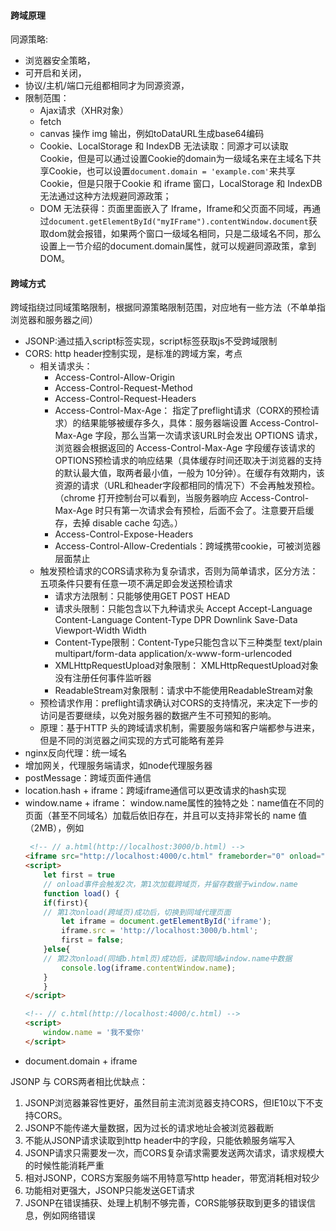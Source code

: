 #### 跨域原理
同源策略:
- 浏览器安全策略，
- 可开启和关闭，
- 协议/主机/端口元组都相同才为同源资源，
- 限制范围：
    - Ajax请求（XHR对象）
    - fetch
    - canvas 操作 img 输出，例如toDataURL生成base64编码
    - Cookie、LocalStorage 和 IndexDB 无法读取：同源才可以读取Cookie，但是可以通过设置Cookie的domain为一级域名来在主域名下共享Cookie，也可以设置`document.domain = 'example.com'`来共享Cookie，但是只限于Cookie 和 iframe 窗口，LocalStorage 和 IndexDB 无法通过这种方法规避同源政策；
    - DOM 无法获得：页面里面嵌入了 Iframe，Iframe和父页面不同域，再通过`document.getElementById("myIFrame").contentWindow.document`获取dom就会报错，如果两个窗口一级域名相同，只是二级域名不同，那么设置上一节介绍的document.domain属性，就可以规避同源政策，拿到DOM。

#### 跨域方式

跨域指绕过同域策略限制，根据同源策略限制范围，对应地有一些方法（不单单指浏览器和服务器之间）

- JSONP:通过插入script标签实现，script标签获取js不受跨域限制
- CORS: http header控制实现，是标准的跨域方案，考点
    - 相关请求头：
        - Access-Control-Allow-Origin
        - Access-Control-Request-Method
        - Access-Control-Request-Headers
        - Access-Control-Max-Age： 指定了preflight请求（CORX的预检请求）的结果能够被缓存多久，具体：服务器端设置 Access-Control-Max-Age 字段，那么当第一次请求该URL时会发出 OPTIONS 请求，浏览器会根据返回的 Access-Control-Max-Age 字段缓存该请求的OPTIONS预检请求的响应结果（具体缓存时间还取决于浏览器的支持的默认最大值，取两者最小值，一般为 10分钟）。在缓存有效期内，该资源的请求（URL和header字段都相同的情况下）不会再触发预检。（chrome 打开控制台可以看到，当服务器响应 Access-Control-Max-Age 时只有第一次请求会有预检，后面不会了。注意要开启缓存，去掉 disable cache 勾选。）
        - Access-Control-Expose-Headers
        - Access-Control-Allow-Credentials：跨域携带cookie，可被浏览器层面禁止
    - 触发预检请求的CORS请求称为复杂请求，否则为简单请求，区分方法：五项条件只要有任意一项不满足即会发送预检请求
        - 请求方法限制：只能够使用GET POST HEAD
        - 请求头限制：只能包含以下九种请求头 Accept Accept-Language Content-Language Content-Type DPR Downlink Save-Data Viewport-Width Width
        - Content-Type限制：Content-Type只能包含以下三种类型 text/plain multipart/form-data application/x-www-form-urlencoded
        - XMLHttpRequestUpload对象限制： XMLHttpRequestUpload对象没有注册任何事件监听器
        - ReadableStream对象限制：请求中不能使用ReadableStream对象
    - 预检请求作用：preflight请求确认对CORS的支持情况，来决定下一步的访问是否要继续，以免对服务器的数据产生不可预知的影响。
    - 原理：基于HTTP 头的跨域请求机制，需要服务端和客户端都参与进来，但是不同的浏览器之间实现的方式可能略有差异
- nginx反向代理：统一域名
- 增加网关，代理服务端请求，如node代理服务器
- postMessage：跨域页面件通信
- location.hash + iframe：跨域iframe通信可以更改请求的hash实现
- window.name + iframe： window.name属性的独特之处：name值在不同的页面（甚至不同域名）加载后依旧存在，并且可以支持非常长的 name 值（2MB），例如
    ```html
     <!-- // a.html(http://localhost:3000/b.html) -->
    <iframe src="http://localhost:4000/c.html" frameborder="0" onload="load()" id="iframe"></iframe>
    <script>
        let first = true
        // onload事件会触发2次，第1次加载跨域页，并留存数据于window.name
        function load() {
        if(first){
        // 第1次onload(跨域页)成功后，切换到同域代理页面
            let iframe = document.getElementById('iframe');
            iframe.src = 'http://localhost:3000/b.html';
            first = false;
        }else{
        // 第2次onload(同域b.html页)成功后，读取同域window.name中数据
            console.log(iframe.contentWindow.name);
        }
        }
    </script>

    <!-- // c.html(http://localhost:4000/c.html) -->
    <script>
        window.name = '我不爱你'  
    </script>
    ```
- document.domain + iframe

JSONP 与 CORS两者相比优缺点：
1. JSONP浏览器兼容性更好，虽然目前主流浏览器支持CORS，但IE10以下不支持CORS。
2. JSONP不能传递大量数据，因为过长的请求地址会被浏览器截断
3. 不能从JSONP请求读取到http header中的字段，只能依赖服务端写入
4. JSONP请求只需要发一次，而CORS复杂请求需要发送两次请求，请求规模大的时候性能消耗严重
5. 相对JSONP，CORS方案服务端不用特意写http header，带宽消耗相对较少
6. 功能相对更强大，JSONP只能发送GET请求
7. JSONP在错误捕获、处理上机制不够完善，CORS能够获取到更多的错误信息，例如网络错误